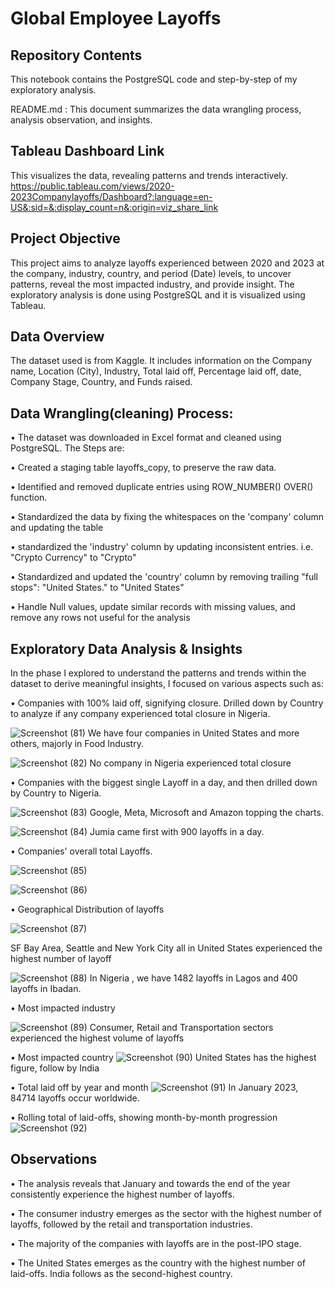 # Global Employee Layoffs

## Repository Contents
This notebook contains the PostgreSQL code and step-by-step of my exploratory analysis.

README.md : This document summarizes the data wrangling process, analysis observation, and insights.

## Tableau Dashboard Link
This visualizes the data, revealing patterns and trends interactively. 
https://public.tableau.com/views/2020-2023Companylayoffs/Dashboard?:language=en-US&:sid=&:display_count=n&:origin=viz_share_link

## Project Objective
This project aims to analyze layoffs experienced between 2020 and 2023 at the company, industry, country, and period (Date) levels, to uncover patterns, reveal the most impacted industry, and provide insight. The exploratory analysis is done using PostgreSQL and it is visualized using Tableau.

## Data Overview
The dataset used is from Kaggle. It includes information on the Company name, Location (City), Industry, Total laid off, Percentage laid off, date, Company Stage, Country, and Funds raised.

## Data Wrangling(cleaning) Process:

•	The dataset was downloaded in Excel format and cleaned using PostgreSQL. The Steps are:

•	Created a staging table layoffs_copy, to preserve the raw data.

•	Identified and removed duplicate entries using ROW_NUMBER() OVER() function.

•	Standardized the data by fixing the whitespaces on the 'company' column and updating the table

•	standardized the 'industry' column by updating inconsistent entries. i.e. "Crypto Currency" to "Crypto"

•	Standardized and updated the 'country' column by removing trailing "full stops": "United States." to "United States"

•	Handle Null values, update similar records with missing values, and remove any rows not useful for the analysis

## Exploratory Data Analysis & Insights

In the phase I explored to understand the patterns and trends within the dataset to derive meaningful insights, I focused on various aspects such as:



•	Companies with 100% laid off, signifying closure. Drilled down by Country to analyze if any company experienced total closure in Nigeria.

![Screenshot (81)](https://github.com/ItunuAbe/Global-Employee-Layoffs/assets/110028869/d658d24d-49de-4beb-83a8-33066e60a51c)
We have four companies in United States and more others, majorly in Food Industry.


![Screenshot (82)](https://github.com/ItunuAbe/Global-Employee-Layoffs/assets/110028869/2da02451-c80e-46d9-9ba3-ff894e2eba99)
No company in Nigeria experienced total closure






•	Companies with the biggest single Layoff in a day, and then drilled down by Country to Nigeria.

![Screenshot (83)](https://github.com/ItunuAbe/Global-Employee-Layoffs/assets/110028869/0e473106-4df2-426a-a6aa-c7ba9a4339ca)
Google, Meta, Microsoft and Amazon topping the charts.


![Screenshot (84)](https://github.com/ItunuAbe/Global-Employee-Layoffs/assets/110028869/f875927c-2578-4458-a9ef-6dccc9683f91)
Jumia came first with 900 layoffs in a day.





•	Companies' overall total Layoffs.

![Screenshot (85)](https://github.com/ItunuAbe/Global-Employee-Layoffs/assets/110028869/ae0aee9e-4aba-4f1b-91a2-9e038af816bf)


![Screenshot (86)](https://github.com/ItunuAbe/Global-Employee-Layoffs/assets/110028869/8db40068-36ef-4704-bde5-801502c7d83b)





•	Geographical Distribution of layoffs

![Screenshot (87)](https://github.com/ItunuAbe/Global-Employee-Layoffs/assets/110028869/710b0901-a8cc-4642-9683-0af94997c91c)

SF Bay Area, Seattle and New York City all in United States experienced the highest number of layoff


![Screenshot (88)](https://github.com/ItunuAbe/Global-Employee-Layoffs/assets/110028869/9badc69c-9406-487f-bc1c-735e9f3037b0)
In Nigeria , we have 1482 layoffs in Lagos and 400 layoffs in Ibadan.





•	Most impacted industry

![Screenshot (89)](https://github.com/ItunuAbe/Global-Employee-Layoffs/assets/110028869/c7b4561b-37a6-437f-ae64-6287679e14d8)
Consumer, Retail and Transportation sectors  experienced the highest volume of layoffs




•	Most impacted country
![Screenshot (90)](https://github.com/ItunuAbe/Global-Employee-Layoffs/assets/110028869/23a730ec-44c7-4d34-83b6-07c84139ab84)
United States has the highest figure, follow by India 



•	Total laid off by year and month
![Screenshot (91)](https://github.com/ItunuAbe/Global-Employee-Layoffs/assets/110028869/0592cfad-89e5-4b2d-b7f1-593afe0fee94)
In January 2023, 84714 layoffs occur worldwide.



•	Rolling total of laid-offs, showing month-by-month progression
 ![Screenshot (92)](https://github.com/ItunuAbe/Global-Employee-Layoffs/assets/110028869/4ae0a864-ee26-4235-b7ca-8ab71e87f9d3)


## Observations

•	The analysis reveals that January and towards the end of the year consistently experience the highest number of layoffs.

•	The consumer industry emerges as the sector with the highest number of layoffs, followed by the retail and transportation industries. 

•	The majority of the companies with layoffs are in the post-IPO stage. 

•	The United States emerges as the country with the highest number of laid-offs. India follows as the second-highest country. 

